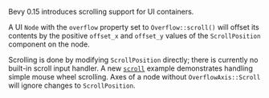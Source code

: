 Bevy 0.15 introduces scrolling support for UI containers.

A UI `Node` with the `overflow` property set to `Overflow::scroll()` will offset its contents by the positive `offset_x` and `offset_y` values of the `ScrollPosition` component on the node.

Scrolling is done by modifying `ScrollPosition` directly; there is currently no built-in scroll input handler. A new [`scroll`](https://github.com/bevyengine/bevy/tree/v0.15.0/examples/ui/scroll.rs) example demonstrates handling simple mouse wheel scrolling. Axes of a node without `OverflowAxis::Scroll` will ignore changes to `ScrollPosition`.
